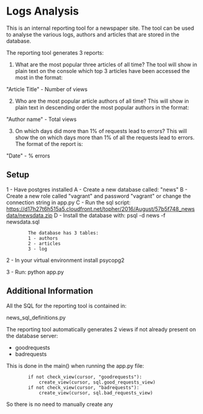 # Logs Analysis

This is an internal reporting tool for a newspaper site. The tool can be used
to analyse the various logs, authors and articles that are stored in the database.

The reporting tool generates 3 reports:


1. What are the most popular three articles of all time?
The tool will show in plain text on the console which top 3 articles have been
accessed the most in the format:

"Article Title" - Number of views



2. Who are the most popular article authors of all time?
This will show in plain text in descending order the most popular authors in
the format:

"Author name" - Total views


3. On which days did more than 1% of requests lead to errors?
This will show the on which days more than 1% of all the requests lead to errors.
The format of the report is:

"Date" - % errors



## Setup

1 - Have postgres installed
    A - Create a new database called: "news"
    B - Create a new role called "vagrant" and password "vagrant" or change the
        connection string in app.py
    C - Run the sql script:
            https://d17h27t6h515a5.cloudfront.net/topher/2016/August/57b5f748_newsdata/newsdata.zip
    D - Install the database with:
            psql -d news -f newsdata.sql

            The database has 3 tables:
            1 - authors
            2 - articles
            3 - log

2 - In your virtual environment install psycopg2

3 - Run:
        python app.py


## Additional Information

All the SQL for the reporting tool is contained in:

news_sql_definitions.py

The reporting tool automatically generates 2 views if not already present on
the database server:

- goodrequests
- badrequests

This is done in the main() when running the app.py file:

            if not check_view(cursor, "goodrequests"):
                create_view(cursor, sql.good_requests_view)
            if not check_view(cursor, "badrequests"):
                create_view(cursor, sql.bad_requests_view)


So there is no need to manually create any








